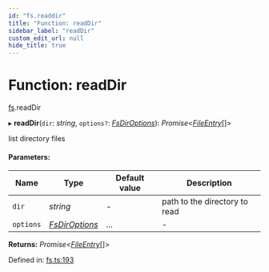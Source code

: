 ```yaml
---
id: "fs.readdir"
title: "Function: readDir"
sidebar_label: "readDir"
custom_edit_url: null
hide_title: true
---
```


# Function: readDir

[fs](../modules/fs.md).readDir

▸ **readDir**(`dir`: *string*, `options?`: [*FsDirOptions*](../interfaces/fs.fsdiroptions.md)): *Promise*<[*FileEntry*](../interfaces/fs.fileentry.md)[]\>

list directory files

#### Parameters:

Name | Type | Default value | Description |
------ | ------ | ------ | ------ |
`dir` | *string* | - | path to the directory to read   |
`options` | [*FsDirOptions*](../interfaces/fs.fsdiroptions.md) | ... | - |

**Returns:** *Promise*<[*FileEntry*](../interfaces/fs.fileentry.md)[]\>

Defined in: [fs.ts:193](https://github.com/tauri-apps/tauri/blob/237b49b/cli/tauri.js/api-src/fs.ts#L193)
